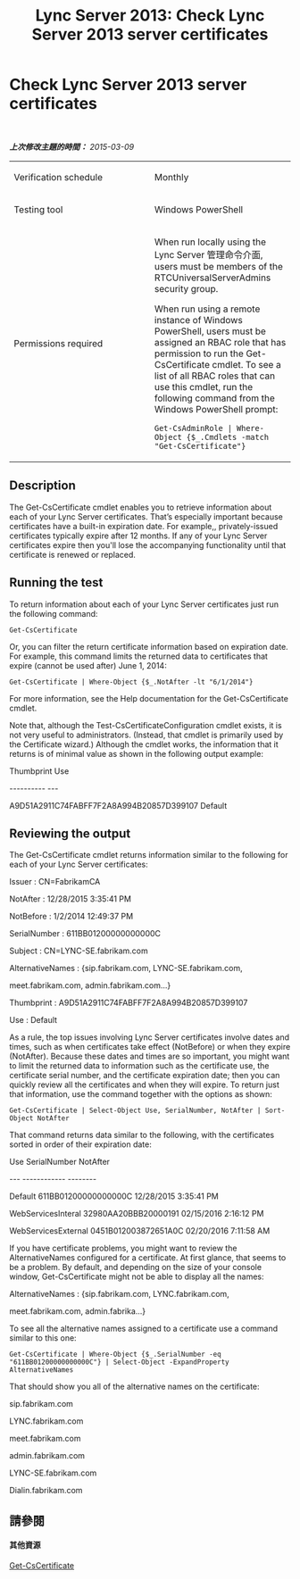 ﻿---
title: 'Lync Server 2013: Check Lync Server 2013 server certificates'
TOCTitle: Check server certificates
ms:assetid: 7b0474e8-0efe-47f0-84eb-a1ba575dabfd
ms:mtpsurl: https://technet.microsoft.com/zh-tw/library/Dn725210(v=OCS.15)
ms:contentKeyID: 62335923
ms.date: 08/10/2015
mtps_version: v=OCS.15
ms.translationtype: HT
---

# Check Lync Server 2013 server certificates

 

_**上次修改主題的時間：** 2015-03-09_


<table>
<colgroup>
<col style="width: 50%" />
<col style="width: 50%" />
</colgroup>
<tbody>
<tr class="odd">
<td><p>Verification schedule</p></td>
<td><p>Monthly</p></td>
</tr>
<tr class="even">
<td><p>Testing tool</p></td>
<td><p>Windows PowerShell</p></td>
</tr>
<tr class="odd">
<td><p>Permissions required</p></td>
<td><p>When run locally using the Lync Server 管理命令介面, users must be members of the RTCUniversalServerAdmins security group.</p>
<p>When run using a remote instance of Windows PowerShell, users must be assigned an RBAC role that has permission to run the Get-CsCertificate cmdlet. To see a list of all RBAC roles that can use this cmdlet, run the following command from the Windows PowerShell prompt:</p>
<p><code>Get-CsAdminRole | Where-Object {$_.Cmdlets -match &quot;Get-CsCertificate&quot;}</code></p></td>
</tr>
</tbody>
</table>


## Description

The Get-CsCertificate cmdlet enables you to retrieve information about each of your Lync Server certificates. That’s especially important because certificates have a built-in expiration date. For example,, privately-issued certificates typically expire after 12 months. If any of your Lync Server certificates expire then you'll lose the accompanying functionality until that certificate is renewed or replaced.

## Running the test

To return information about each of your Lync Server certificates just run the following command:

`Get-CsCertificate`

Or, you can filter the return certificate information based on expiration date. For example, this command limits the returned data to certificates that expire (cannot be used after) June 1, 2014:

`Get-CsCertificate | Where-Object {$_.NotAfter -lt "6/1/2014"}`

For more information, see the Help documentation for the Get-CsCertificate cmdlet.

Note that, although the Test-CsCertificateConfiguration cmdlet exists, it is not very useful to administrators. (Instead, that cmdlet is primarily used by the Certificate wizard.) Although the cmdlet works, the information that it returns is of minimal value as shown in the following output example:

Thumbprint Use

\---------- ---

A9D51A2911C74FABFF7F2A8A994B20857D399107 Default

## Reviewing the output

The Get-CsCertificate cmdlet returns information similar to the following for each of your Lync Server certificates:

Issuer : CN=FabrikamCA

NotAfter : 12/28/2015 3:35:41 PM

NotBefore : 1/2/2014 12:49:37 PM

SerialNumber : 611BB01200000000000C

Subject : CN=LYNC-SE.fabrikam.com

AlternativeNames : {sip.fabrikam.com, LYNC-SE.fabrikam.com,

meet.fabrikam.com, admin.fabrikam.com...}

Thumbprint : A9D51A2911C74FABFF7F2A8A994B20857D399107

Use : Default

As a rule, the top issues involving Lync Server certificates involve dates and times, such as when certificates take effect (NotBefore) or when they expire (NotAfter). Because these dates and times are so important, you might want to limit the returned data to information such as the certificate use, the certificate serial number, and the certificate expiration date; then you can quickly review all the certificates and when they will expire. To return just that information, use the command together with the options as shown:

`Get-CsCertificate | Select-Object Use, SerialNumber, NotAfter | Sort-Object NotAfter`

That command returns data similar to the following, with the certificates sorted in order of their expiration date:

Use SerialNumber NotAfter

\--- ------------ --------

Default 611BB01200000000000C 12/28/2015 3:35:41 PM

WebServicesInteral 32980AA20BBB20000191 02/15/2016 2:16:12 PM

WebServicesExternal 0451B012003872651A0C 02/20/2016 7:11:58 AM

If you have certificate problems, you might want to review the AlternativeNames configured for a certificate. At first glance, that seems to be a problem. By default, and depending on the size of your console window, Get-CsCertificate might not be able to display all the names:

AlternativeNames : {sip.fabrikam.com, LYNC.fabrikam.com,

meet.fabrikam.com, admin.fabrika...}

To see all the alternative names assigned to a certificate use a command similar to this one:

`Get-CsCertificate | Where-Object {$_.SerialNumber -eq "611BB01200000000000C"} | Select-Object -ExpandProperty AlternativeNames`

That should show you all of the alternative names on the certificate:

sip.fabrikam.com

LYNC.fabrikam.com

meet.fabrikam.com

admin.fabrikam.com

LYNC-SE.fabrikam.com

Dialin.fabrikam.com

## 請參閱

#### 其他資源

[Get-CsCertificate](https://docs.microsoft.com/en-us/powershell/module/skype/Get-CsCertificate)

